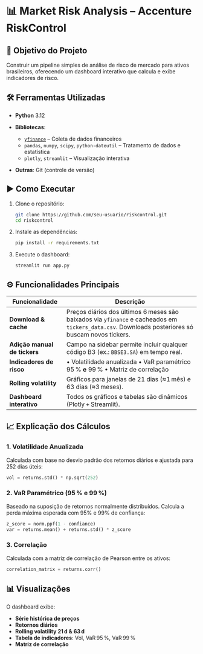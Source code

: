 # 📊 Market Risk Analysis – Accenture RiskControl

## 🌟 Objetivo do Projeto

Construir um pipeline simples de análise de risco de mercado para ativos brasileiros, oferecendo um dashboard interativo que calcula e exibe indicadores de risco.

## 🛠️ Ferramentas Utilizadas

* **Python** 3.12
* **Bibliotecas**:

  * [`yfinance`](https://pypi.org/project/yfinance/) – Coleta de dados financeiros
  * `pandas`, `numpy`, `scipy`, `python‑dateutil` – Tratamento de dados e estatística
  * `plotly`, `streamlit` – Visualização interativa
* **Outras**: Git (controle de versão)

## ▶️ Como Executar

1. Clone o repositório:

   ```bash
   git clone https://github.com/seu-usuario/riskcontrol.git
   cd riskcontrol
   ```

2. Instale as dependências:

   ```bash
   pip install -r requirements.txt
   ```

3. Execute o dashboard:

   ```bash
   streamlit run app.py
   ```

## ⚙️ Funcionalidades Principais

| Funcionalidade               | Descrição                                                                                                                                        |
| ---------------------------- | ------------------------------------------------------------------------------------------------------------------------------------------------ |
| **Download & cache**         | Preços diários dos últimos 6 meses são baixados via `yfinance` e cacheados em `tickers_data.csv`. Downloads posteriores só buscam novos tickers. |
| **Adição manual de tickers** | Campo na sidebar permite incluir qualquer código B3 (ex.: `BBSE3.SA`) em tempo real.                                                             |
| **Indicadores de risco**     | • Volatilidade anualizada  • VaR paramétrico 95 % **e** 99 %  • Matriz de correlação                                                             |
| **Rolling volatility**       | Gráficos para janelas de 21 dias (≈1 mês) e 63 dias (≈3 meses).                                                                                  |
| **Dashboard interativo**     | Todos os gráficos e tabelas são dinâmicos (Plotly + Streamlit).  

## 📈 Explicação dos Cálculos

### 1. Volatilidade Anualizada

Calculada com base no desvio padrão dos retornos diários e ajustada para 252 dias úteis:

```python
vol = returns.std() * np.sqrt(252)
```

### 2. VaR Paramétrico (95 % e 99 %)

Baseado na suposição de retornos normalmente distribuídos. Calcula a perda máxima esperada com 95% e 99% de confiança:

```python
z_score = norm.ppf(1 - confiance)  
var = returns.mean() + returns.std() * z_score
```

### 3. Correlação

Calculada com a matriz de correlação de Pearson entre os ativos:

```python
correlation_matrix = returns.corr()
```

## 📊 Visualizações

O dashboard exibe:

* **Série histórica de preços**
* **Retornos diários** 
* **Rolling volatility 21 d & 63 d** 
* **Tabela de indicadores**: Vol, VaR 95 %, VaR 99 %
* **Matriz de correlação** 
